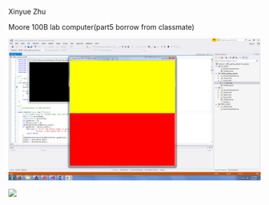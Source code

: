 Xinyue Zhu

Moore 100B lab computer(part5 borrow from classmate)

![](images/screenshot_.png)

![](iamges/analyze.PNG)
